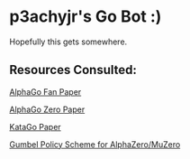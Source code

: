 # p3achyjr's Go Bot :)

Hopefully this gets somewhere.

## Resources Consulted:

[AlphaGo Fan Paper](https://www.rose-hulman.edu/class/cs/csse413/schedule/day16/MasteringTheGameofGo.pdf)

[AlphaGo Zero Paper](https://www.nature.com/articles/nature24270.epdf)

[KataGo Paper](https://arxiv.org/pdf/1902.10565.pdf)

[Gumbel Policy Scheme for AlphaZero/MuZero](https://openreview.net/pdf?id=bERaNdoegnO)

